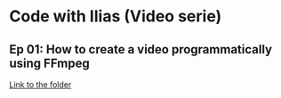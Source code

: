 # Code with Ilias (Video serie)


## Ep 01: How to create a video programmatically using FFmpeg

[Link to the folder](/tree/main/how-to-create-video-ffmpeg)
